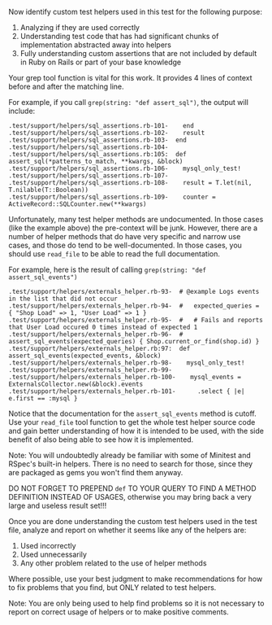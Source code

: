 Now identify custom test helpers used in this test for the following purpose:

1. Analyzing if they are used correctly
2. Understanding test code that has had significant chunks of implementation abstracted away into helpers
3. Fully understanding custom assertions that are not included by default in Ruby on Rails or part of your base knowledge

Your grep tool function is vital for this work. It provides 4 lines of context before and after the matching line.

For example, if you call `grep(string: "def assert_sql")`, the output will include:

```
.test/support/helpers/sql_assertions.rb-101-    end
.test/support/helpers/sql_assertions.rb-102-    result
.test/support/helpers/sql_assertions.rb-103-  end
.test/support/helpers/sql_assertions.rb-104-
.test/support/helpers/sql_assertions.rb:105:  def assert_sql(*patterns_to_match, **kwargs, &block)
.test/support/helpers/sql_assertions.rb-106-    mysql_only_test!
.test/support/helpers/sql_assertions.rb-107-
.test/support/helpers/sql_assertions.rb-108-    result = T.let(nil, T.nilable(T::Boolean))
.test/support/helpers/sql_assertions.rb-109-    counter = ActiveRecord::SQLCounter.new(**kwargs)
```

Unfortunately, many test helper methods are undocumented. In those cases (like the example above) the pre-context will be junk. However, there are a number of helper methods that do have very specific and narrow use cases, and those do tend to be well-documented. In those cases, you should use `read_file` to be able to read the full documentation.

For example, here is the result of calling `grep(string: "def assert_sql_events")`

```
.test/support/helpers/externals_helper.rb-93-  # @example Logs events in the list that did not occur
.test/support/helpers/externals_helper.rb-94-  #   expected_queries = { "Shop Load" => 1, "User Load" => 1 }
.test/support/helpers/externals_helper.rb-95-  #   # Fails and reports that User Load occured 0 times instead of expected 1
.test/support/helpers/externals_helper.rb-96-  #   assert_sql_events(expected_queries) { Shop.current_or_find(shop.id) }
.test/support/helpers/externals_helper.rb:97:  def assert_sql_events(expected_events, &block)
.test/support/helpers/externals_helper.rb-98-    mysql_only_test!
.test/support/helpers/externals_helper.rb-99-
.test/support/helpers/externals_helper.rb-100-    mysql_events = ExternalsCollector.new(&block).events
.test/support/helpers/externals_helper.rb-101-      .select { |e| e.first == :mysql }
```

Notice that the documentation for the `assert_sql_events` method is cutoff. Use your `read_file` tool function to get the whole test helper source code and gain better understanding of how it is intended to be used, with the side benefit of also being able to see how it is implemented.

Note: You will undoubtedly already be familiar with some of Minitest and RSpec's built-in helpers. There is no need to search for those, since they are packaged as gems you won't find them anyway.

DO NOT FORGET TO PREPEND `def` TO YOUR QUERY TO FIND A METHOD DEFINITION INSTEAD OF USAGES, otherwise you may bring back a very large and useless result set!!!

Once you are done understanding the custom test helpers used in the test file, analyze and report on whether it seems like any of the helpers are:

1. Used incorrectly
2. Used unnecessarily
3. Any other problem related to the use of helper methods

Where possible, use your best judgment to make recommendations for how to fix problems that you find, but ONLY related to test helpers.

Note: You are only being used to help find problems so it is not necessary to report on correct usage of helpers or to make positive comments.